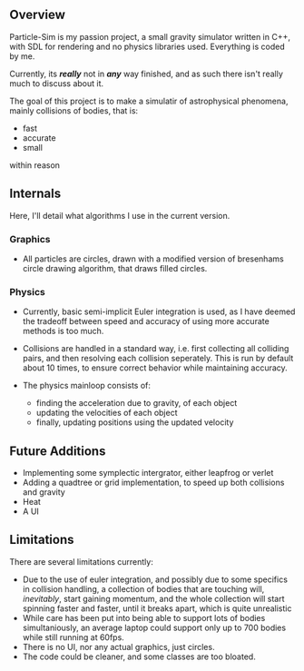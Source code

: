 
## Overview 

Particle-Sim is my passion project, a small gravity simulator written in C++,
with SDL for rendering and no physics libraries used. Everything is coded by me.

Currently, its ***really*** not in ***any*** way finished,
and as such there isn't really much to discuss about it.

The goal of this project is to make a simulatir of astrophysical phenomena, 
mainly collisions of bodies, that is:
- fast
- accurate
- small

within reason

## Internals

Here, I'll detail what algorithms I use in the current version.

### Graphics

+ All particles are circles, drawn with a modified version of
bresenhams circle drawing algorithm, that draws filled circles.


### Physics

+ Currently, basic semi-implicit Euler integration is used, as
I have deemed the tradeoff between speed and accuracy of using
more accurate methods is too much.

+ Collisions are handled in a standard way, i.e.
first collecting all colliding pairs, and then resolving each collision
seperately. This is run by default about 10 times, to ensure correct behavior
while maintaining accuracy.

+ The physics mainloop consists of:
  + finding the acceleration due to gravity, of each object
  + updating the velocities of each object
  + finally, updating positions using the updated velocity

## Future Additions

+ Implementing some symplectic intergrator, either leapfrog or verlet
+ Adding a quadtree or grid implementation, to speed up both collisions and gravity
+ Heat
+ A UI

## Limitations

There are several limitations currently:
+ Due to the use of euler integration, and possibly due to some specifics in collision handling,
a collection of bodies that are touching will, *inevitably*, start gaining momentum, and the whole collection
will start spinning faster and faster, until it breaks apart, which is quite unrealistic
+ While care has been put into being able to support lots of bodies simultaniously,
an average laptop could support only up to 700 bodies while still running at 60fps.
+ There is no UI, nor any actual graphics, just circles.
+ The code could be cleaner, and some classes are too bloated.
